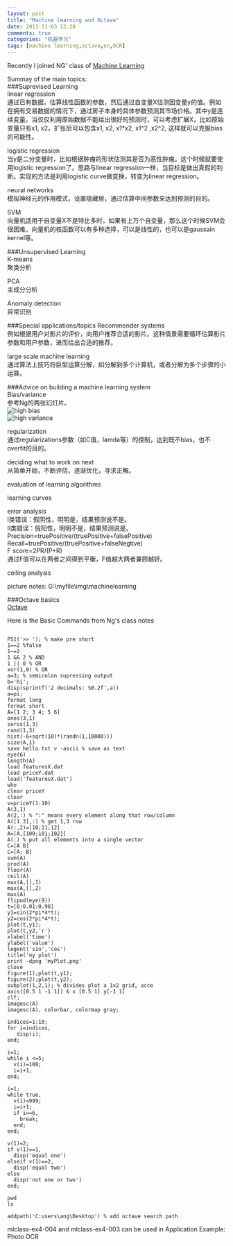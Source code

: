 ```yaml
---
layout: post
title: "Machine learning and Octave"
date: 2013-11-03 12:28
comments: true
categories: "机器学习"
tags: [machine learning,octave,en,OCR]
---
```

Recently I joined NG' class of [Machine Learning](https://class.coursera.org/ml-004/class/index)  

Summay of the main topics:  
###Suprevised Learning  
linear regression  
通过已有数据，估算线性函数的参数，然后通过自变量X估测因变量y的值。例如在拥有交易数据的情况下，通过房子本身的具体参数预测其市场价格。其中y是连续变量。当仅仅利用原始数据不能给出很好的预测时，可以考虑扩展X，比如原始变量只有x1, x2，扩张后可以包含x1, x2, x1*x2, x1^2 ,x2^2, 这样就可以克服bias的可能性。  

logistic regression  
当y是二分变量时，比如根据肿瘤的形状估测其是否为恶性肿瘤。这个时候就要使用logistic regression了。思路与linear regression一样，当目标是做出真假的判断。实现的方法是利用logistic curve做变换，转变为linear regression。  

neural networks  
模拟神经元的作用模式，设置隐藏层，通过估算中间参数来达到预测的目的。  

SVM  
向量机适用于自变量X不是特比多时，如果有上万个自变量，那么这个时候SVM会很困难。向量机的核函数可以有多种选择，可以是线性的，也可以是gaussain kernel等。  

###Unsupervised Learning  
K-means  
聚类分析  

PCA  
主成分分析  

Anomaly detection  
异常识别  

###Special applications/topics
Recommender systems  
例如根据用户对影片的评价，向用户推荐合适的影片。这种情景需要循环估算影片参数和用户参数，进而给出合适的推荐。  

large scale machine learning  
通过算法上技巧将巨型运算分解，如分解到多个计算机，或者分解为多个步骤的小运算。  

###Advice on building a machine learning system  
Bias/variance  
参考Ng的两张幻灯片。  
![high bias](https://raw.github.com/lukezhg/Freyja/master/highbias.png)  
![high variance](https://raw.github.com/lukezhg/Freyja/master/highvariance.png)  

regularization  
通过regularizations参数（如C值，lamda等）的控制，达到既不bias，也不overfit的目的。  

deciding what to work on next  
从简单开始，不断评估，逐渐优化，寻求正解。  

evaluation of learning algorithms  

learning curves  

error analysis  
I类错误：假阴性，明明是，结果预测说不是。  
II类错误：假阳性，明明不是，结果预测说是。  
Precision=truePositive/(truePositive+falsePositive)  
Recall=truePositive/(truePositive+falseNegtive)  
F score=2*P*R/(P+R)  
通过F值可以在两者之间得到平衡，F值越大两者兼顾越好。  

ceiling analysis  

picture notes: G:\myfile\img\machinelearning  

###Octave basics  
[Octave](http://www.gnu.org/software/octave/about.html)  

Here is the Basic Commands from Ng's class notes  
<pre><code>
PS1('>> '); % make pre short  
1==2 %false  
1~=2  
1 && 2 % AND  
1 || 0 % OR  
xor(1,0) % OR
a=3; % semicolon supressing output  
b='hi';  
disp(sprintf('2 decimals: %0.2f',a))  
a=pi;  
format long  
format short  
A=[1 2; 3 4; 5 6]  
ones(3,1)  
zeros(1,3)  
rand(1,3)  
hist(-6+sqrt(10)*(randn(1,10000)))  
size(A,1)  
save hello.txt v -ascii % save as text  
eye(6)  
length(A)  
load featuresX.dat  
load priceY.dat  
load('featuresX.dat')  
who  
clear priceY  
clear  
v=priceY(1:10)  
A(3,1)  
A(2,:) % ":" means every element along that row/column  
A([1 3],:) % get 1,3 row  
A(:,2)=[10;11;12]  
A=[A,[100;101;102]]  
A(:) % put all elements into a single vector  
C=[A B]  
C=[A; B]  
sum(A)  
prod(A)  
floor(A)  
ceil(A)  
max(A,[],1)  
max(A,[],2)  
max(A)  
flipud(eye(9))  
t=[0:0.01:0.98]  
y1=sin(2*pi*4*t);
y2=cos(2*pi*4*t);  
plot(t,y1);  
plot(t,y2,'r')  
xlabel('time')  
ylabel('value')  
legent('sin','cos')  
title('my plot')  
print -dpng 'myPlot.png'  
close  
figure(1);plot(t,y1);  
figure(2);plot(t,y2);  
subplot(1,2,1); % divides plot a 1x2 grid, acce  
axis([0.5 1 -1 1]) & x [0.5 1] y[-1 1]  
clf;
imagesc(A)  
imagesc(A), colorbar, colormap gray;  

indices=1:10;  
for i=indices,
   disp(i);
end;  

i=1;  
while i <=5;  
  v(i)=100;  
  i=i+1;  
end;  

i=1;  
while true,  
  v(i)=999;  
  i=i+1;  
  if i==6,  
    break;  
  end;  
end;  

v(1)=2;  
if v(1)==1,  
  disp('equal one')  
elseif v(1)==2,  
  disp('equal two')  
else  
  disp('not one or two')  
end;  

pwd  
ls  

addpath('C:users\ang\Desktop') % add octave search path  
</code></pre>


mlclass-ex4-004 and mlclass-ex4-003 can be used in Application Example: Photo OCR  